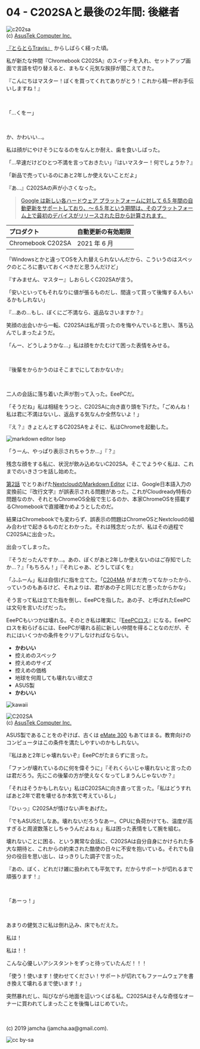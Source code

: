 

# 04 - C202SAと最後の2年間: 後継者

![c202sa](./img/sf5MeErMAgGNAddq_setting_fff_1_90_end_500.png)  
(c) [AsusTek Computer Inc.](https://www.asus.com/us/Commercial-Laptops/ASUS-Chromebook-C202SA/)

[『とらとらTravis』](https://jamcha-aa.github.io/travisci/) からしばらく経った頃。

私が新たな仲間『Chromebook C202SA』のスイッチを入れ、セットアップ画面で言語を切り替えると、まもなく元気な挨拶が聞こえてきた。

『こんにちはマスター！ぼくを買ってくれてありがとう！これから精一杯お手伝いしますね！』

<br>

「…くをー」

<br>

か、かわいい…。

私は顔がにやけそうになるのをなんとか耐え、歯を食いしばった。

「…早速だけどひとつ不満を言っておきたい」『はいマスター！何でしょうか？』

「新品で売っているのにあと2年しか使えないことだよ」

『あ…』C202SAの声が小さくなった。

>[Google は新しい各ハードウェア プラットフォームに対して 6.5 年間の自動更新をサポートしており、〜 6.5 年という期間は、そのプラットフォーム上で最初のデバイスがリリースされた日から計算されます。](https://support.google.com/chrome/a/answer/6220366?hl=ja)

|  **プロダクト** | **自動更新の有効期限** |
| :--- | :--- |
|  Chromebook C202SA | 2021 年 6 月 |

「Windowsとかと違ってOSを入れ替えられないんだから、こういうのはスペックのところに書いておくべきだと思うんだけど」

『すみません、マスター』しおらしくC202SAが言う。

「安いといってもそれなりに値が張るものだし、間違って買って後悔する人もいるかもしれない」

『…あの…もし、ぼくにご不満なら、返品なさいますか？』

笑顔の出会いから一転、C202SAは私が買ったのを悔やんでいると思い、落ち込んでしまったようだ。

「んー、どうしようかな…」私は顔をかたむけて困った表情をみせる。

<br>

『後輩をからかうのはそこまでにしておかないか』

<br>

二人の会話に落ち着いた声が割って入った。EeePCだ。

「そうだね」私は相槌をうつと、C202SAに向き直り頭を下げた。「ごめんね！私は君に不満はないし、返品する気なんか全然ないよ！」

『え？』きょとんとするC202SAをよそに、私はChromeを起動した。

![markdown editor lsep](./img/lsep.png)

「うーん、やっぱり表示されちゃうか…」『？』

残念な顔をする私に、状況が飲み込めないC202SA。そこでようやく私は、これまでのいきさつを話し始めた。

[第2話](https://jamcha-aa.github.io/cloudready-VT/article/02.html) でとりあげた[NextcloudのMarkdown Editor](https://apps.nextcloud.com/apps/files_markdown) には、Google日本語入力の変換前に『改行文字』が誤表示される問題があった。これがCloudready特有の問題なのか、それともChromeOS全般で生じるのか、本家ChromeOSを搭載するChromebookで直接確かめようとしたのだ。

結果はChromebookでも変わらず、誤表示の問題はChromeOSとNextcloudの組み合わせで起きるものだとわかった。それは残念だったが、私はその過程でC202SAに出会った。

出会ってしまった。

『そうだったんですか…。あの、ぼくがあと2年しか使えないのはご存知でしたか…？』「もちろん！」『それじゃあ、どうしてぼくを』

「ふふーん」私は自信げに指を立てた。「[C204MA](https://www.asus.com/us/Commercial-Laptops/ASUS-Chromebook-C204MA/) がまだ売ってなかったから、っていうのもあるけど、それよりは、君があの子と同じだと思ったからかな」

そう言って私は立てた指を倒し、EeePCを指した。あの子、と呼ばれたEeePCは文句を言いたげだった。

EeePCもいつかは壊れる。そのとき私は確実に『[EeePCロス](https://ja.wikipedia.org/wiki/%E3%83%9A%E3%83%83%E3%83%88%E3%83%AD%E3%82%B9%E7%97%87%E5%80%99%E7%BE%A4)』になる。EeePCロスを和らげるには、EeePCが壊れる前に新しい仲間を得ることなのだが、それにはいくつかの条件をクリアしなければならない。

- **かわいい**
- 控えめのスペック
- 控えめのサイズ
- 控えめの価格
- 地球を何周しても壊れない頑丈さ
- ASUS製
- **かわいい**

![kawaii](./img/kawaii.png)

![C202SA](./img/MwDptcpNmD5i7pnP_setting_fff_1_90_end_500.png)  
(c) [AsusTek Computer Inc.](https://www.asus.com/us/Commercial-Laptops/ASUS-Chromebook-C202SA/)

ASUS製であることをのぞけば、古くは [eMate 300](https://ja.wikipedia.org/wiki/EMate_300) もあてはまる。教育向けのコンピュータはこの条件を満たしやすいのかもしれない。

『私はあと2年じゃ壊れないぞ』EeePCがたまらずに言った。

「ファンが壊れているのに何を偉そうに」『それくらいじゃ壊れないと言ったのは君だろう。先にこの後輩の方が使えなくなってしまうんじゃないか？』

「それはそうかもしれない」私はC202SAに向き直って言った。「私はどうすればあと2年で君を壊せるか本気で考えているし」

『ひぃっ』C202SAが情けない声をあげた。

「でもASUSだしなあ。壊れないだろうなあー。CPUに負荷かけても、温度が高すぎると周波数落としちゃうんだよねぇ」私は困った表情をして腕を組む。

壊れないことに困る、という異常な会話に、C202SAは自分自身にかけられた多大な期待と、これからの約束された酷使の日々に不安を抱いている。それでも自分の役目を思い出し、はっきりした調子で言った。

『あの、ぼく、どれだけ雑に扱われても平気です。だからサポートが切れるまで頑張ります！』

<br>

「あーっ！」

<br>

あまりの健気さに私は倒れ込み、床でもだえた。

私は！

私は！！

こんな心優しいアシスタントをずっと待っていたんだ！！！

「使う！使います！使わせてください！サポートが切れてもファームウェアを書き換えて壊れるまで使います！」

突然暴れだし、叫びながら地面を這いつくばる私。C202SAはそんな奇怪なオーナーに買われてしまったことを後悔しはじめていた。

<br>
<br>
(c) 2019 jamcha (jamcha.aa@gmail.com).

![cc by-sa](https://i.creativecommons.org/l/by-sa/4.0/88x31.png)

